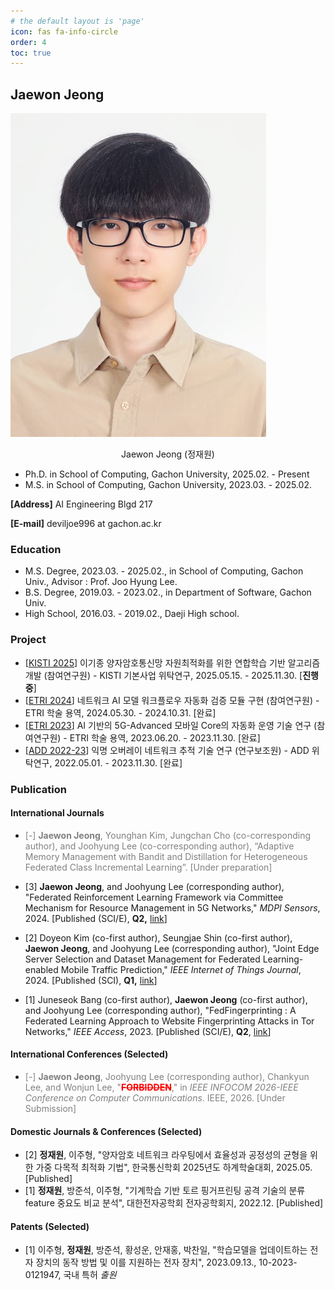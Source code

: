 ```yaml
---
# the default layout is 'page'
icon: fas fa-info-circle
order: 4
toc: true
---
```






## Jaewon Jeong

![my_profile](https://github.com/Joe2357/Joe2357.github.io/blob/main/assets/img/ID.jpg?raw=true)

<center>
Jaewon Jeong (정재원)
</center>

- Ph.D. in School of Computing, Gachon University, 2025.02. - Present
- M.S. in School of Computing, Gachon University, 2023.03. - 2025.02.



**[Address]** AI Engineering Blgd 217

**[E-mail]** deviljoe996 at gachon.ac.kr




### Education

- M.S. Degree, 2023.03. - 2025.02., in School of Computing, Gachon Univ., Advisor : Prof. Joo Hyung Lee.
- B.S. Degree, 2019.03. - 2023.02., in Department of Software, Gachon Univ.
- High School, 2016.03. - 2019.02., Daeji High school.



### Project

- [[KISTI 2025](https://joe2357.github.io/tags/korea-institute-of-science-and-technology-information-kisti-2025/)] 이기종 양자암호통신망 자원최적화를 위한 연합학습 기반 알고리즘 개발 (참여연구원) - KISTI 기본사업 위탁연구, 2025.05.15. - 2025.11.30. [**진행중**]
- [[ETRI 2024](https://joe2357.github.io/tags/electronics-and-telecommunications-research-institute-etri-2024/)] 네트워크 AI 모델 워크플로우 자동화 검증 모듈 구현 (참여연구원) - ETRI 학술 용역, 2024.05.30. - 2024.10.31. [완료]
- [[ETRI 2023](https://joe2357.github.io/tags/electronics-and-telecommunications-research-institute-etri-2023/)] AI 기반의 5G-Advanced 모바일 Core의 자동화 운영 기술 연구 (참여연구원) - ETRI 학술 용역, 2023.06.20. - 2023.11.30. [완료]
- [[ADD 2022-23](https://joe2357.github.io/tags/agency-for-defense-development-add-2022-23/)] 익명 오버레이 네트워크 추적 기술 연구 (연구보조원) - ADD 위탁연구, 2022.05.01. - 2023.11.30. [완료]



### Publication

#### International Journals

- <span style="color:gray">[-] **Jaewon Jeong**, Younghan Kim, Jungchan Cho (co-corresponding author), and Joohyung Lee (co-corresponding author), “Adaptive Memory Management with Bandit and Distillation for Heterogeneous Federated Class Incremental Learning”. [Under preparation]</span>
- [3] **Jaewon Jeong**, and Joohyung Lee (corresponding author), "Federated Reinforcement Learning Framework via Committee Mechanism for Resource Management in 5G Networks," *MDPI Sensors*, 2024. [Published (SCI/E), **Q2,** [link](https://www.mdpi.com/1424-8220/24/21/7031)]

- [2] Doyeon Kim (co-first author), Seungjae Shin (co-first author), **Jaewon Jeong**, and Joohyung Lee (corresponding author), "Joint Edge Server Selection and Dataset Management for Federated Learning-enabled Mobile Traffic Prediction," *IEEE Internet of Things Journal*, 2024. [Published (SCI), **Q1,** [link](https://ieeexplore.ieee.org/document/10201864)]
- [1] Juneseok Bang (co-first author), **Jaewon Jeong** (co-first author), and Joohyung Lee (corresponding author), "FedFingerprinting : A Federated Learning Approach to Website Fingerprinting Attacks in Tor Networks," *IEEE Access*, 2023. [Published (SCI/E), **Q2**, [link](https://ieeexplore.ieee.org/document/10194906?source=authoralert)]

#### International Conferences (Selected)

- <span style="color:gray">[-] **Jaewon Jeong**, Joohyung Lee (corresponding author), Chankyun Lee, and Wonjun Lee, "<b style="color:red">~~FORBIDDEN~~</b>," in *IEEE INFOCOM 2026-IEEE Conference on Computer Communications*. IEEE, 2026. [Under Submission]</span>

#### Domestic Journals & Conferences (Selected)

- [2] **정재원**, 이주형, "양자암호 네트워크 라우팅에서 효율성과 공정성의 균형을 위한 가중 다목적 최적화 기법", 한국통신학회 2025년도 하계학술대회, 2025.05. [Published]
- [1] **정재원**, 방준석, 이주형, "기계학습 기반 토르 핑거프린팅 공격 기술의 분류 feature 중요도 비교 분석", 대한전자공학회 전자공학회지, 2022.12. [Published]

#### Patents (Selected)

- [1] 이주형, **정재원**, 방준석, 황성운, 안재홍, 박찬일, "학습모델을 업데이트하는 전자 장치의 동작 방법 및 이를 지원하는 전자 장치", 2023.09.13., 10-2023-0121947, 국내 특허 *출원*

